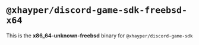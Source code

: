 # `@xhayper/discord-game-sdk-freebsd-x64`

This is the **x86_64-unknown-freebsd** binary for `@xhayper/discord-game-sdk`
